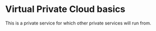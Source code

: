# Virtual Private Cloud basics
This is a private service for which other private services will run from.
